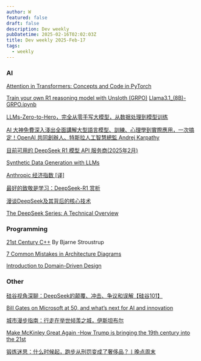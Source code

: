 ```yaml
---
author: W
featured: false
draft: false
description: Dev weekly
pubDatetime: 2025-02-16T02:02:03Z
title: Dev weekly 2025-Feb-17
tags:
  - weekly
---
```


### AI

[]()

[]()

[]()

[Attention in Transformers: Concepts and Code in PyTorch](https://www.deeplearning.ai/short-courses/attention-in-transformers-concepts-and-code-in-pytorch/)

[Train your own R1 reasoning model with Unsloth (GRPO)](https://unsloth.ai/blog/r1-reasoning) [Llama3.1\_(8B)-GRPO.ipynb](<https://colab.research.google.com/github/unslothai/notebooks/blob/main/nb/Llama3.1_(8B)-GRPO.ipynb>)

[LLMs-Zero-to-Hero，完全从零手写大模型，从数据处理到模型训练](https://www.bilibili.com/video/BV1qWwke5E3K/)

[AI 大神免費深入淺出全面講解大型語言模型、訓練、心理學到實際應用，一次搞定！OpenAI 共同創辦人、特斯拉人工智慧總監 Andrej Karpathy](https://www.youtube.com/watch?v=dWr1eTeK6p4)

[目前可用的 DeepSeek R1 模型 API 服务商(2025年2月)](https://www.appinn.com//deepseek-api-service)

[]()

[Synthetic Data Generation with LLMs](https://towardsdatascience.com/synthetic-data-generation-with-llms/)

[Anthropic 经济指数 [译]](https://mp.weixin.qq.com/s?__biz=Mzk1NzgxMjQ0OA%3D%3D&abtest_cookie=AAACAA%3D%3D&ascene=56&chksm=c2d69f69bf8ccd38be771ebd2167f4c5cbb46d40d107b5f805f5838155e9b7b8ebef9e6305b6&clicktime=1739232724&countrycode=CN&devicetype=android-35&enterid=1739232724&exportkey=n_ChQIAhIQhhT2FYDgiqgaQBV9zpVRLxLPAQIE97dBBAEAAAAAANeYCbWxyb8AAAAOpnltbLcz9gKNyK89dVj0enn4%2B4mlt7HPpZK5EbA86t5qXNDtVtLWJqpDJZsmjWA3ATcT3eAZiRfQsKWx%2FqTWe%2BJYbEYfCq7aivQwMKvPKy0vh%2FjvBHmRHw%2BtclxNSMTPCX1T9%2FYIgrJjHxj4E297VdttNAe4OMrr0wNkhnbeMpdVQNkSOziKycBxIVTN8UL4jd4vGEq3kBKiOz6a%2ByZ25%2FPxLQOynKxe6rTdjlMozpe926%2Bcl%2FiV0A%3D%3D&fasttmpl_flag=0&fasttmpl_fullversion=7593865-zh_CN-zip&fasttmpl_type=0&finder_biz_enter_id=4&flutter_pos=3&idx=1&lang=zh_CN&mid=2247484960&nettype=WIFI&pass_ticket=kRN8OZMpsRFWiBip07yZREkSm4%2FjP37GK2dacLt9Kg0EzADjdQxQTmB4r0fg0pEW&ranksessionid=1739232717&realreporttime=1739232724756&scene=90&session_us=gh_d63c242792d8&sessionid=1739232651&sn=962044800ff609443d8ba8346b6fb4e0&subscene=93&utm_source=pocket_shared&version=28003856&wx_header=3&xtrack=1)

[最好的致敬是学习：DeepSeek-R1 赏析](https://www.bilibili.com/video/BV1bnNDeFELK?buvid=XU4AFF5402A5C984EAF3DE59046F789155887&from_spmid=default-value&is_story_h5=false&mid=pzdIwkXoRpRhSDISXHPkug%3D%3D&plat_id=116&share_from=ugc&share_medium=android&share_plat=android&share_session_id=f7d09802-cbfb-4fe6-8641-c47def6f1d51&share_source=GENERIC&share_tag=s_i&spmid=united.player-video-detail.0.0&timestamp=1739181169&unique_k=JBnw8cn&up_id=53268348&vd_source=da1418029b9e64c9c06a4e0f34e780c7)

[漫谈DeepSeek及其背后的核心技术](https://mp.weixin.qq.com/s?__biz=MzAwMDU1MTE1OQ%3D%3D&abtest_cookie=AAACAA%3D%3D&ascene=56&chksm=801eb14497a8e473ec5b6ab26dc8270f35004b71d129b22a9b7a489dad9eca2bbe85a8b0b5e1&clicktime=1739152035&countrycode=CN&devicetype=android-35&enterid=1739152035&exportkey=n_ChQIAhIQwPUKnZvb0upAIXhn29SqaRLjAQIE97dBBAEAAAAAAG53BVitXEIAAAAOpnltbLcz9gKNyK89dVj0QVY2COl%2BDRLW8fM83QHpyB%2BYybHxDYKW2NbCqkL%2FPWVCD%2FIxP%2F0Gp48FJICpWeTjAxhxJynmtqdyTCJ2wvEtuV%2B1OEWATqqy4MwOzj4K6LDOBux0xfsYklTkuooU6rWbSOE6JpfJwO3GrCvzSfzS5p8doW0RqWxWTSDPvVnLEbDDTEBYQeg1JM5eOIvhedZhozXTWIurF8H3Sg%2Br10fs7vU5IK%2B5r5rrqHdfAfnRzaRTw2sHZTxoiPP46nBs&fasttmpl_flag=0&fasttmpl_fullversion=7593865-zh_CN-zip&fasttmpl_type=0&finder_biz_enter_id=4&flutter_pos=14&idx=1&lang=zh_CN&mid=2653564517&nettype=3gnet&pass_ticket=t6YeMnqHFwlfh0YAFad955KtjWyyeT6BLNmbhYRDC2cSuQTg2DmVAWg%2B%2BdRHfI7E&ranksessionid=1739151965&realreporttime=1739152035799&scene=90&session_us=gh_ef1c37a72e61&sessionid=1739151885&sn=1b89c81be8d9ba36e5b4631d7c9ad31a&subscene=93&utm_source=pocket_shared&version=28003855&wx_header=3&xtrack=1)

[The DeepSeek Series: A Technical Overview](https://martinfowler.com/articles/deepseek-papers.html)

[]()

[]()

[]()

[]()

[]()

### Programming

[21st Century C++](https://cacm.acm.org/blogcacm/21st-century-c/) By Bjarne Stroustrup

[7 Common Mistakes in Architecture Diagrams](https://www.ilograph.com/blog/posts/diagram-mistakes/)

[Introduction to Domain-Driven Design](https://ducin.dev/ddd-introduction-frontend)

[]()

[]()

[]()

[]()

[]()

[]()

[]()

[]()

[]()

[]()

[]()

[]()

### Other

[硅谷视角深聊：DeepSeek的颠覆、冲击、争议和误解【硅谷101】](https://www.bilibili.com/video/BV17fNeeFEwZ/?spm_id_from=333.337.search-card.all.click&utm_source=pocket_shared&vd_source=da1418029b9e64c9c06a4e0f34e780c7)

[Bill Gates on Microsoft at 50, and what’s next for AI and innovation](https://www.geekwire.com/2025/bill-gates-on-microsoft-at-50-and-the-next-big-opportunities-for-ai-and-innovation/)

[城市漫步指南：行走在举世倾羡之城，伊斯坦布尔](https://sspai.com/post/95990)

[Make McKinley Great Again -How Trump is bringing the 19th century into the 21st](https://jasonsteinhauer.substack.com/p/make-mckinley-great-again)

[锻炼迷思：什么时候起，跑步从刑罚变成了奢侈品？丨晚点周末](https://mp.weixin.qq.com/s?__biz=MzU3Mjk1OTQ0Ng%3D%3D&abtest_cookie=AAACAA%3D%3D&ascene=56&chksm=fd0992497d28d100a6d4db0cf8b0a589c60f53eeac85dc613d03b6345dc6b36d0da2d47a18a5&clicktime=1739145859&countrycode=CN&devicetype=android-35&enterid=1739145859&exportkey=n_ChQIAhIQxHYT%2FYeeXGgpu4sbptGqZRLfAQIE97dBBAEAAAAAAPmQEGh58TwAAAAOpnltbLcz9gKNyK89dVj0T3j2inrLMhzMnb1z%2FcuKYgOamY%2BkdgCem1gBo0qfAsYeFRYu5P5yzO%2BSGsQ63ZJKqniAqVPGA009lQse%2BcOzATD2d%2B3Z2%2FlMxvaD2UqXvi%2BBMxVK07S71P0Usy7ohlB2YqAvitJBt1uuF9RS%2B4bq55tEOaNgGtdeCTUWRrHrsydmmqCsK2OU9L4P5A0%2BALbfn%2FVN8aXHzdOJo9RWg76BCB5u35B9TSNZ1Ja5B2rYlZISxt4hNROiBIY%3D&fasttmpl_flag=0&fasttmpl_fullversion=7593865-zh_CN-zip&fasttmpl_type=0&finder_biz_enter_id=4&flutter_pos=5&idx=1&lang=zh_CN&mid=2247523038&nettype=3gnet&pass_ticket=yeFCbT57lVfHnOlj96ZSOHOY4anhq8Su%2BXSXWqMjTABNR%2FmJIO8RIMxWBaqH5LFX&ranksessionid=1739145607&realreporttime=1739145859556&scene=90&session_us=gh_44e9b2141610&sessionid=1739145600&sn=38446a2ebb3b32e97bafd7194a38c6b3&subscene=93&utm_source=pocket_shared&version=28003855&wx_header=3&xtrack=1)

[]()

[]()

[]()

[]()

[]()

[]()

[]()

[]()

[]()

[]()

[]()

[]()

[]()

[]()

[]()

[]()

[]()

[]()

[]()

[]()

[]()

[]()

[]()

[]()

[]()

[]()

[]()

[]()

[]()

[]()

[]()

[]()

[]()

[]()

[]()

[]()

[]()

[]()

[]()

[]()

[]()

[]()

[]()

[]()

[]()

[]()

[]()

[]()

[]()

[]()

[]()

[]()

[]()

[]()

[]()

[]()

[]()

[]()

[]()

[]()

[]()

[]()

[]()

[]()

[]()

[]()

[]()

[]()

[]()

[]()

[]()

[]()

[]()

[]()

[]()

[]()

[]()

[]()

[]()

[]()

[]()

[]()

[]()

[]()

[]()

[]()

[]()

[]()

[]()

[]()

[]()

[]()

[]()
